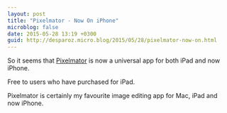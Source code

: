 ```yaml
---
layout: post
title: "Pixelmator - Now On iPhone"
microblog: false
date: 2015-05-28 13:19 +0300
guid: http://desparoz.micro.blog/2015/05/28/pixelmator-now-on.html
---
```

So it seems that <a href="https://itunes.apple.com/au/app/pixelmator/id924695435?mt=8&amp;uo=4&amp;at=11l4Ky&amp;ct=">Pixelmator</a> is now a universal app for both iPad and now iPhone.

Free to users who have purchased for iPad.

Pixelmator is certainly my favourite image editing app for Mac, iPad and now iPhone.
